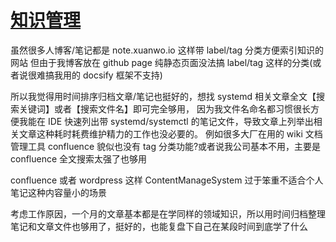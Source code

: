 # [知识管理](/2022/03/knowledge_management.md)

虽然很多人博客/笔记都是 note.xuanwo.io 这样带 label/tag 分类方便索引知识的网站
但由于我博客放在 github page 纯静态页面没法搞 label/tag 这样的分类(或者说很难搞我用的 docsify 框架不支持)

所以我觉得用时间排序归档文章/笔记也挺好的，想找 systemd 相关文章全文【搜索关键词】或者【搜索文件名】即可完全够用，
因为我文件名命名都习惯很长方便我能在 IDE 快速列出带 systemd/systemctl 的笔记文件，导致文章上列举出相关文章这种耗时耗费维护精力的工作也没必要的。
例如很多大厂在用的 wiki 文档管理工具 confluence 貌似也没有 tag 分类功能?或者说我公司基本不用，主要是 confluence 全文搜索太强了也够用

confluence 或者 wordpress 这样 ContentManageSystem 过于笨重不适合个人笔记这种内容量小的场景

考虑工作原因，一个月的文章基本都是在学同样的领域知识，所以用时间归档整理笔记和文章文件也够用了，挺好的，也能复盘下自己在某段时间到底学了什么
